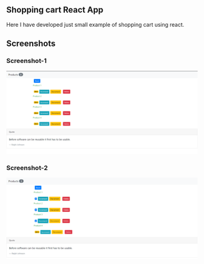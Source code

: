 ## Shopping cart React App

Here I have developed just small example of shopping cart using react.

## Screenshots

### Screenshot-1
![](screenshots/1.PNG)
### Screenshot-2
![](screenshots/2.PNG)
